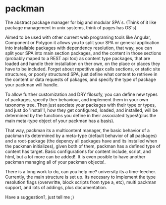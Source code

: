 # packman
The abstract package manager for big and modular SPA´s.
(Think of it like package management in unix systems, think of pages has OS´s)

Aimed to be used with other current web programing tools like Angular, Component or Polygon it allows you to split your SPA or general application into installable packages with dependency resolution, that way, you can split your SPA into main section packages, and the content in those sections (probably maped to a REST api too) as content type packages, that are loaded and handle their installation on ther own, on the place or places they have to be included. Forget about repetitive ajax calls sections, or static site structures, or poorly structured SPA, just define what content to retrieve in the content or data requests of pakages, and specify the type of package your packman will handle.

To allow further customization and DRY filosofy, you can define new types of packages, specify ther behaviour, and implement them in your own taxonomy tree. Then just asociate your packages with their type or types, and just do 'install'!, how they get configured, loaded, and installed, will be determined by the functions you define in their associated types!(plus the main meta-type object of your packman has a basis).

That way, packman its a multicontent manager, the basic behavior of a packman its determined by a meta-type (default behavior of all packages) and a root-package (the depency all packages have and its installed when the packman initializes), given both of them, packman has a defined type of content has target. Basic configurations for content include, script, and html, but a lot more can be added!. It is even posible to have another packman managing all of your packman objects!.

There is a long work to do, can you help me? university its a time-leecher.
Currently, the main structure is set up. Its necesary to implement the type resolution flags (overwritte, block scripts from type a, etc), multi packman support, and lots of addings, plus documentation.

Have a suggestion?, just tell me ;)

